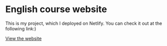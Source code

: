 # English course website

This is my project, which I deployed on Netlify. You can check it out at the following link:)

[View the website](https://aikoeng.netlify.app/)
